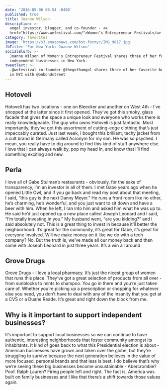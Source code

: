 ```yaml
---
date: '2016-05-06 08:54 -0400'
published: true
title: Joanne Wilson
description: >-
  angel investor, blogger, and co-founder - <a
  href="https://www.wefestival.com/">Women’s Entrepreneur Festival</a>
category: favorites
image: 'https://s3.amazonaws.com/bst-fornyc/IMG_9017.jpg'
fbTitle: 'For New York: Joanne Wilson'
socialBlurb: >-
  Joanne Wilson of Women's Entrepreneur Festival shares three of her favorite
  independent businesses in New York. 
tweetText: >-
  .@wefestival co-founder @thegothamgal shares three of her favorite businesses
  in NYC with @onbondstreet
---
```

## Hotoveli
Hotoveli has two locations - one on Bleecker and another on West 4th - I’ve shopped at the latter since it first opened. They’ve got this smoky, glass facade that gives the space a unique look and everyone who works there is really knowledgeable. The guy who owns Hotoveli is just fantastic. Most importantly, they’ve got this assortment of cutting-edge clothing that’s just impeccably curated. Just last week, I bought this brilliant, techy jacket from a cult brand in Germany called Acronym for my son. He was so psyched. I mean, you really have to dig around to find this kind of stuff anywhere else. I love that I can always walk by, pop my head in, and know that I’ll find something exciting and new.

## Perla
I love all of Gabe Stulman’s restaurants - obviously, for the sake of transparency, I’m an investor in all of them. I met Gabe years ago when he opened Little Owl, and if you go back and read my post about that meeting, I said, “this guy is the next Danny Meyer.” He runs a front room like no other, he’s charming, he’s wonderful, and you just want to sit down and have a beer with him. When he left, I ran into him and asked him what he was up to. He said he’d just opened up a new place called Joseph Leonard and I said, “I’m totally investing in you.” My husband went, “are you kidding?” and I said absolutely not. This is a great thing to invest in because it’ll better the neighborhood. It’s great for the community, it’s great for Gabe, it’s great for everyone involved. Will we make money on it like we do with a tech company? No. But the truth is, we’ve made all our money back and then some with Joseph Leonard in just three years. It’s a win all around.

## Grove Drugs
Grove Drugs - I love a local pharmacy. It’s just the nicest group of women that runs this place. They’ve got a great selection of products from all over - from sunblocks to mints to shampoo. You go in there and you’re just taken care of. Whether you’re picking up a prescription or shopping for whatever else you need, you don’t have to deal with any of the insanity that you get at a CVS or a Duane Reade. It’s great and right down the block from me.

## Why is it important to support independent businesses?
It’s important to support local businesses so we can continue to have authentic, interesting neighborhoods that foster community amongst its inhabitants. It kind of goes back to what this Presidential election is about - American businesses have grown and taken over the globe, but they’re struggling to survive because the next generation believes in the value of more focused, personal brands and that less is best. I do believe that’s why we’re seeing these big businesses become unsustainable - Abercrombie? Poof. Ralph Lauren? Firing people left and right. The fact is, America was built on family businesses and I like that there’s a shift towards those values again.
